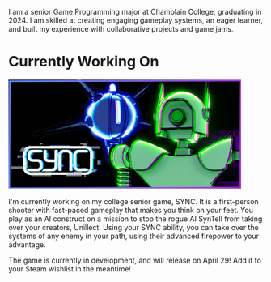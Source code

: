 I am a senior Game Programming major at Champlain College, graduating in 2024.  I am skilled at creating engaging gameplay systems, an eager learner, and built my experience with collaborative projects and game jams.

# Currently Working On
[![](res/sync-capsule.png)](https://store.steampowered.com/app/2820790/SYNC/)

I'm currently working on my college senior game, SYNC.  It is a first-person shooter with fast-paced gameplay that makes you think on your feet.  You play as an AI construct on a mission to stop the rogue AI SynTell from taking over your creators, Unillect.  Using your SYNC ability, you can take over the systems of any enemy in your path, using their advanced firepower to your advantage.

The game is currently in development, and will release on April 29!  Add it to your Steam wishlist in the meantime!